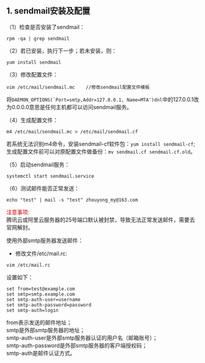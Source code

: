## 1. sendmail安装及配置
（1）检查是否安装了sendmail：
```
rpm -qa | grep sendmail
```

（2）若已安装，执行下一步；若未安装，则：
```
yum install sendmail
```

（3）修改配置文件：
```
vim /etc/mail/sendmail.mc    //修改sendmail配置文件模板
```
将```DAEMON_OPTIONS(`Port=smtp,Addr=127.0.0.1, Name=MTA')dnl```中的127.0.0.1改为0.0.0.0意思是任何主机都可以访问sendmail服务。

（4）生成配置文件：
```
m4 /etc/mail/sendmail.mc > /etc/mail/sendmail.cf
```
若系统无法识别m4命令，安装sendmail-cf软件包：`yum install sendmail-cf`;
生成配置文件前可以对原配置文件做备份：`mv sendmail.cf sendmail.cf.old`。

（5）启动sendmail服务：
```
systemctl start sendmail.service
```

（6）测试邮件能否正常发送：
```
echo "test" | mail -s "test" zhouyong_my@163.com
```

<font color="#cc0000">注意事项:</font>   
腾讯云或阿里云服务器的25号端口默认被封禁，导致无法正常发送邮件，需要去官网解封。

使用外部smtp服务器发送邮件：
- 修改文件/etc/mail.rc:
```
vim /etc/mail.rc
```
设置如下：
```
set from=test@example.com
set smtp=smtp.example.com
set smtp-auth-user=username
set smtp-auth-password=password
set smtp-auth=login
```
from表示发送的邮件地址；  
smtp是外部smtp服务器的地址；  
smtp-auth-user是外部smtp服务器认证的用户名（邮箱账号）；  
smtp-auth-password是外部smtp服务器的客户端授权码；  
smtp-auth是邮件认证方式。
